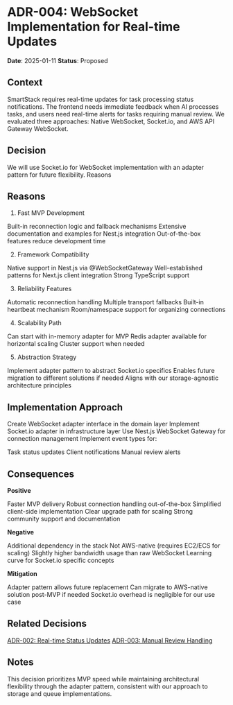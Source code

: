 # ADR-004: WebSocket Implementation for Real-time Updates

**Date**: 2025-01-11
**Status**: Proposed

## Context

SmartStack requires real-time updates for task processing status notifications. The frontend needs immediate feedback when AI processes tasks, and users need real-time alerts for tasks requiring manual review. We evaluated three approaches: Native WebSocket, Socket.io, and AWS API Gateway WebSocket.

## Decision

We will use Socket.io for WebSocket implementation with an adapter pattern for future flexibility.
Reasons

## Reasons

1. Fast MVP Development

Built-in reconnection logic and fallback mechanisms
Extensive documentation and examples for Nest.js integration
Out-of-the-box features reduce development time

2. Framework Compatibility

Native support in Nest.js via @WebSocketGateway
Well-established patterns for Next.js client integration
Strong TypeScript support

3. Reliability Features

Automatic reconnection handling
Multiple transport fallbacks
Built-in heartbeat mechanism
Room/namespace support for organizing connections

4. Scalability Path

Can start with in-memory adapter for MVP
Redis adapter available for horizontal scaling
Cluster support when needed

5. Abstraction Strategy

Implement adapter pattern to abstract Socket.io specifics
Enables future migration to different solutions if needed
Aligns with our storage-agnostic architecture principles

## Implementation Approach

Create WebSocket adapter interface in the domain layer
Implement Socket.io adapter in infrastructure layer
Use Nest.js WebSocket Gateway for connection management
Implement event types for:

Task status updates
Client notifications
Manual review alerts

## Consequences

**Positive**

Faster MVP delivery
Robust connection handling out-of-the-box
Simplified client-side implementation
Clear upgrade path for scaling
Strong community support and documentation

**Negative**

Additional dependency in the stack
Not AWS-native (requires EC2/ECS for scaling)
Slightly higher bandwidth usage than raw WebSocket
Learning curve for Socket.io specific concepts

**Mitigation**

Adapter pattern allows future replacement
Can migrate to AWS-native solution post-MVP if needed
Socket.io overhead is negligible for our use case

## Related Decisions

[ADR-002: Real-time Status Updates](./ADR-002.md)
[ADR-003: Manual Review Handling](./ADR-003.md)

## Notes

This decision prioritizes MVP speed while maintaining architectural flexibility through the adapter pattern, consistent with our approach to storage and queue implementations.
